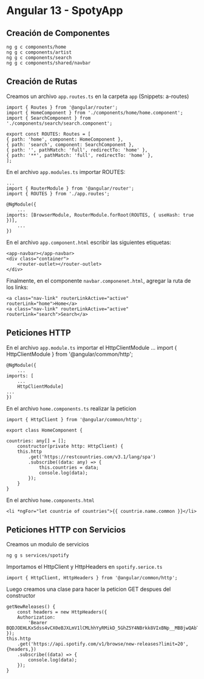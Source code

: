 # Angular 13 - SpotyApp

## Creación de Componentes

    ng g c components/home
    ng g c components/artist
    ng g c components/search
    ng g c components/shared/navbar

## Creación de Rutas

Creamos un archivo `app.routes.ts` en la carpeta `app` (Snippets: a-routes)

    import { Routes } from '@angular/router';
    import { HomeComponent } from './components/home/home.component';
    import { SearchComponent } from './components/search/search.component';

    export const ROUTES: Routes = [
    { path: 'home', component: HomeComponent },
    { path: 'search', component: SearchComponent },
    { path: '', pathMatch: 'full', redirectTo: 'home' },
    { path: '**', pathMatch: 'full', redirectTo: 'home' },
    ];

En el archivo `app.modules.ts` importar ROUTES:

    ...
    import { RouterModule } from '@angular/router';
    import { ROUTES } from './app.routes';

    @NgModule({
        ...
    imports: [BrowserModule, RouterModule.forRoot(ROUTES, { useHash: true })],
        ...
    })

En el archivo `app.component.html` escribir las siguientes etiquetas:

    <app-navbar></app-navbar>
    <div class="container">
        <router-outlet></router-outlet>
    </div>

Finalmente, en el componente `navbar.componenet.html`, agregar la ruta de los links:

    <a class="nav-link" routerLinkActive="active" routerLink="home">Home</a>
    <a class="nav-link" routerLinkActive="active" routerLink="search">Search</a>

## Peticiones HTTP

En el archivo `app.module.ts` importar el HttpClientModule
...
import { HttpClientModule } from '@angular/common/http';

    @NgModule({
        ...
    imports: [
        ...
        HttpClientModule]
    ...
    })

En el archivo `home.components.ts` realizar la peticion

    import { HttpClient } from '@angular/common/http';

    export class HomeComponent {

    countries: any[] = [];
        constructor(private http: HttpClient) {
        this.http
            .get('https://restcountries.com/v3.1/lang/spa')
            .subscribe((data: any) => {
                this.countries = data;
                console.log(data);
            });
        }
    }

En el archivo `home.components.html`

    <li *ngFor="let countrie of countries">{{ countrie.name.common }}</li>

## Peticiones HTTP con Servicios

Creamos un modulo de servicios

    ng g s services/spotify

Importamos el HttpClient y HttpHeaders en `spotify.serice.ts`

    import { HttpClient, HttpHeaders } from '@angular/common/http';

Luego creamos una clase para hacer la peticion GET despues del constructor

    getNewReleases() {
        const headers = new HttpHeaders({
        Authorization:
            'Bearer BQDJOEHLKxSdss4vCX0eBJXLmV1lCMLhhYyRMikD_5GhZ5Y4NBrkk8VIxBNp__MBBjwQAbTAoxV5kc2zBG0',
    });
    this.http
        .get('https://api.spotify.com/v1/browse/new-releases?limit=20', {headers,})
        .subscribe((data) => {
            console.log(data);
        });
    }
